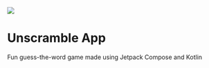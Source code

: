 <img src="https://user-images.githubusercontent.com/70282966/218194835-bb087911-64e3-4da5-8956-1f0381d569b7.png" />

# Unscramble App
Fun guess-the-word game made using Jetpack Compose and Kotlin
